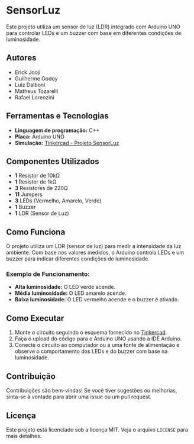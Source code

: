 # SensorLuz

Este projeto utiliza um sensor de luz (LDR) integrado com Arduino UNO para controlar LEDs e um buzzer com base em diferentes condições de luminosidade.

## Autores

- Erick Jooji
- Guilherme Godoy
- Luiz Dalboni
- Matheus Tozarelli
- Rafael Lorenzini

## Ferramentas e Tecnologias

- **Linguagem de programação:** C++
- **Placa:** Arduino UNO
- **Simulação:** [Tinkercad - Projeto SensorLuz](https://www.tinkercad.com/things/c1h5FtxbSvR/editel?returnTo=%2Fdashboard)

## Componentes Utilizados

- **1** Resistor de 10kΩ
- **1** Resistor de 1kΩ
- **3** Resistores de 220Ω
- **11** Jumpers
- **3** LEDs (Vermelho, Amarelo, Verde)
- **1** Buzzer
- **1** LDR (Sensor de Luz)

## Como Funciona

O projeto utiliza um LDR (sensor de luz) para medir a intensidade da luz ambiente. Com base nos valores medidos, o Arduino controla LEDs e um buzzer para indicar diferentes condições de luminosidade. 

### Exemplo de Funcionamento:
- **Alta luminosidade:** O LED verde acende.
- **Média luminosidade:** O LED amarelo acende.
- **Baixa luminosidade:** O LED vermelho acende e o buzzer é ativado.

## Como Executar

1. Monte o circuito seguindo o esquema fornecido no [Tinkercad](https://www.tinkercad.com/things/c1h5FtxbSvR/editel?returnTo=%2Fdashboard).
2. Faça o upload do código para o Arduino UNO usando a IDE Arduino.
3. Conecte o circuito ao computador ou a uma fonte de alimentação e observe o comportamento dos LEDs e do buzzer com base na luminosidade.

## Contribuição

Contribuições são bem-vindas! Se você tiver sugestões ou melhorias, sinta-se à vontade para abrir uma issue ou um pull request.

## Licença

Este projeto está licenciado sob a licença MIT. Veja o arquivo `LICENSE` para mais detalhes.